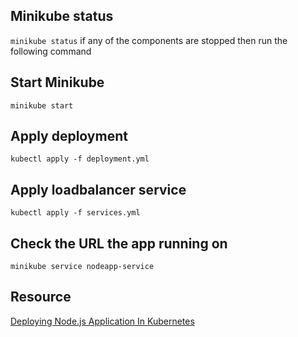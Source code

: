 
## Minikube status

`minikube status`
if any of the components are stopped then run the following command

## Start Minikube

`minikube start`

## Apply deployment

`kubectl apply -f deployment.yml`

## Apply loadbalancer service

`kubectl apply -f services.yml`

## Check the URL the app running on

`minikube service nodeapp-service`


## Resource
[Deploying Node.js Application In Kubernetes](https://www.youtube.com/watch?v=CfPRbdT-wXo&list=PLbsAVgy_YPidb9-1eYk9JbhR9ybkkf6WX&index=13)